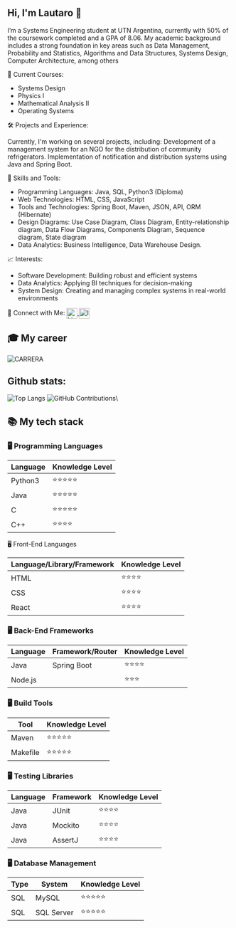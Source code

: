 ## Hi, I'm Lautaro 👋

I’m a Systems Engineering student at UTN Argentina, currently with 50% of the coursework completed and a GPA of 8.06. My academic background includes a strong foundation in key areas such as Data Management, Probability and Statistics, Algorithms and Data Structures, Systems Design, Computer Architecture, among others

📖 Current Courses:
- Systems Design
- Physics I
- Mathematical Analysis II
- Operating Systems

🛠️ Projects and Experience:

Currently, I'm working on several projects, including:
Development of a management system for an NGO for the distribution of community refrigerators.
Implementation of notification and distribution systems using Java and Spring Boot.

🧩 Skills and Tools:
- Programming Languages: Java, SQL, Python3 (Diploma)
- Web Technologies: HTML, CSS, JavaScript
- Tools and Technologies: Spring Boot, Maven, JSON, API, ORM (Hibernate)
- Design Diagrams: Use Case Diagram, Class Diagram, Entity-relationship diagram, Data Flow Diagrams, Components Diagram, Sequence diagram, State diagram
- Data Analytics: Business Intelligence, Data Warehouse Design.

📈 Interests:
- Software Development: Building robust and efficient systems
- Data Analytics: Applying BI techniques for decision-making
- System Design: Creating and managing complex systems in real-world environments

🔗 Connect with Me:
<a href="https://www.linkedin.com/in/lautaro-romero-7a31612b8/" target="_blank">
  <img src="https://img.icons8.com/ios-filled/24/ffffff/linkedin.png" alt="LinkedIn" style="vertical-align:middle; width:24px; height:24px;" />
</a>
<a href="https://www.instagram.com/lautaro.romero.21" target="_blank">
  <img src="https://img.icons8.com/ios-filled/24/ffffff/instagram-new.png" alt="Instagram" style="vertical-align:middle; width:24px; height:24px;" />
</a>

## 🎓 My career

![CARRERA](https://github.com/user-attachments/assets/3f495c49-cc3a-4659-a803-d374e7ddcb3f)

## Github stats:

![Top Langs](https://github-readme-stats.vercel.app/api/top-langs/?username=LautaroRomero21&layout=compact&theme=dark) ![GitHub Contributions](https://github-readme-streak-stats.herokuapp.com/?user=LautaroRomero21&theme=dark)\

## 📚 My tech stack

### 🖥️ Programming Languages

| Language      | Knowledge Level |
|---------------|-----------------|
| Python3       | ⭐⭐⭐⭐⭐    |
| Java          | ⭐⭐⭐⭐⭐    |
| C             | ⭐⭐⭐⭐⭐    |
| C++           | ⭐⭐⭐⭐       | 

🖥️ Front-End Languages

| Language/Library/Framework | Knowledge Level |
|----------------------------|------------------|
| HTML                       | ⭐⭐⭐⭐       |
| CSS                        | ⭐⭐⭐⭐       |
| React                      | ⭐⭐⭐⭐       |

### 🖥️ Back-End Frameworks

| Language | Framework/Router	| Knowledge Level |
|----------|------------------|------------------|
| Java     | Spring Boot      | ⭐⭐⭐⭐       |
| Node.js  |                  | ⭐⭐⭐         |

### 🖥️ Build Tools

|   Tool   | Knowledge Level |
|----------|-----------------|
| Maven    | ⭐⭐⭐⭐⭐   |
| Makefile | ⭐⭐⭐⭐⭐   |

### 🖥️ Testing Libraries

| Language | Framework	| Knowledge Level |
|----------|------------|-----------------|
| Java     | JUnit      | ⭐⭐⭐⭐     |
| Java     | Mockito    | ⭐⭐⭐⭐     |
| Java     | AssertJ    | ⭐⭐⭐⭐     |


### 🖥️ Database Management

| Type    | System	   | Knowledge Level |
|---------|------------|-----------------|
| SQL     | MySQL      | ⭐⭐⭐⭐⭐   |
| SQL     | SQL Server | ⭐⭐⭐⭐⭐   |
